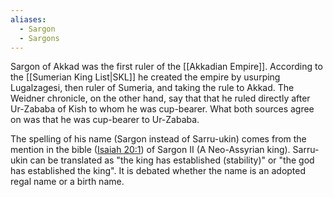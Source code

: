```yaml
---
aliases:
  - Sargon
  - Sargons
---
```

Sargon of Akkad was the first ruler of the [[Akkadian Empire]]. According to the [[Sumerian King List|SKL]] he created the empire by usurping Lugalzagesi, then ruler of Sumeria, and taking the rule to Akkad. The Weidner chronicle, on the other hand, say that that he ruled directly after Ur-Zababa of Kish to whom he was cup-bearer. What both sources agree on was that he was cup-bearer to Ur-Zababa.

The spelling of his name (Sargon instead of Sarru-ukin) comes from the mention in the bible ([Isaiah 20:1](https://www.biblegateway.com/passage/?search=Isaiah%2020&version=NIV;KJV)) of Sargon II (A Neo-Assyrian king). Sarru-ukin can be translated as "the king has established (stability)" or "the god has established the king". It is debated whether the name is an adopted regal name or a birth name.